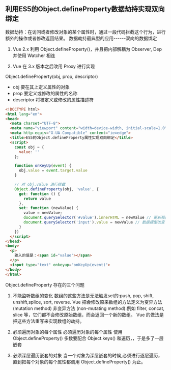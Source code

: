 ## 利用ES5的Object.defineProperty数据劫持实现双向绑定

数据劫持：在访问或者修改对象的某个属性时，通过一段代码拦截这个行为，进行额外的操作或者修改返回结果。
数据劫持最典型的应用------双向的数据绑定

1. Vue 2.x 利用 Object.defineProperty()，并且把内部解耦为 Observer, Dep 并使用 Watcher 相连

2. Vue 在 3.x 版本之后改用 Proxy 进行实现

Object.defineProperty(obj, prop, descriptor)
- obj 要在其上定义属性的对象
- prop 要定义或修改的属性的名称
- descriptor 将被定义或修改的属性描述符

```html
<!DOCTYPE html>
<html lang="en">
<head>
  <meta charset="UTF-8">
  <meta name="viewport" content="width=device-width, initial-scale=1.0">
  <meta http-equiv="X-UA-Compatible" content="ie=edge">
  <title>ES5的Object.defineProperty属性实现双向绑定</title>
  <script>
    const obj = {
      value: ''
    };

    function onKeyUp(event) {
      obj.value = event.target.value
    }

    // 对 obj.value 进行拦截
    Object.defineProperty(obj, 'value', {
      get: function () {
        return value
      },
      set: function (newValue) {
        value = newValue;
        document.querySelector('#value').innerHTML = newValue // 更新视图层
        document.querySelector('input').value = newValue // 数据模型改变
      }
    })
  </script>
</head>
<body>
  <p>
    输入的值是：<span id="value"></span>
  </p>
  <input type="text" onkeyup="onKeyUp(event)">
</body>
</html>
```

Object.defineProperty 存在的三个问题

1. 不能监听数组的变化
数组的这些方法是无法触发set的:push, pop, shift, unshift,splice, sort, reverse.
Vue 把会修改原来数组的方法定义为变异方法 (mutation method)
非变异方法 (non-mutating method):例如 filter, concat, slice 等，它们都不会修改原始数组，而会返回一个新的数组。
Vue 的做法是把这些方法重写来实现数组的劫持。

2. 必须遍历对象的每个属性
必须遍历对象的每个属性
使用 Object.defineProperty() 多数要配合 Object.keys() 和遍历，，于是多了一层嵌套

3. 必须深层遍历嵌套的对象
当一个对象为深层嵌套的时候,必须进行逐层遍历，直到把每个对象的每个属性都调用 Object.defineProperty() 为止。 



